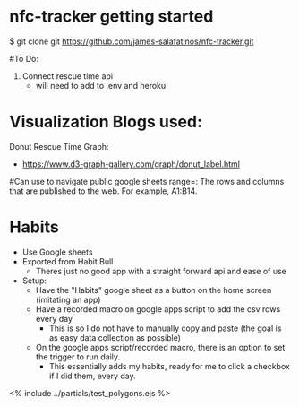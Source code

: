 # nfc-tracker getting started
$ git clone git https://github.com/james-salafatinos/nfc-tracker.git

#To Do:
1. Connect rescue time api 
    - will need to add to .env and heroku 

# Visualization Blogs used:
Donut Rescue Time Graph:
- https://www.d3-graph-gallery.com/graph/donut_label.html

#Can use to navigate public google sheets
range=: The rows and columns that are published to the web. For example, A1:B14.



# Habits
- Use Google sheets
- Exported from Habit Bull
    - Theres just no good app with a straight forward api and ease of use
- Setup:
    - Have the "Habits" google sheet as a button on the home screen (imitating an app)
    - Have a recorded macro on google apps script to add the csv rows every day
        - This is so I do not have to manually copy and paste (the goal is as easy data collection as possible)
    - On the google apps script/recorded macro, there is an option to set the trigger to run daily.
        - This essentially adds my habits, ready for me to click a checkbox if I did them, every day. 

<% include ../partials/test_polygons.ejs %>